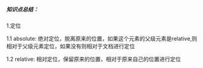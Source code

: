 ##### 知识点总结：
1.定位

1.1 absolute:
绝对定位，脱离原来的位置，如果这个元素的父级元素是relative,则相对于父级元素定位，如果没有则相对于文档进行定位

1.2 relative:
相对定位，保留原来的位置，相对于原来自己的位置进行定位

